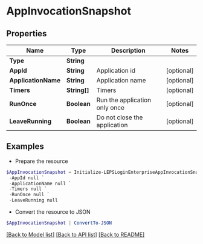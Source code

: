 # AppInvocationSnapshot
## Properties

Name | Type | Description | Notes
------------ | ------------- | ------------- | -------------
**Type** | **String** |  | 
**AppId** | **String** | Application id | [optional] 
**ApplicationName** | **String** | Application name | [optional] 
**Timers** | **String[]** | Timers | [optional] 
**RunOnce** | **Boolean** | Run the application only once | [optional] 
**LeaveRunning** | **Boolean** | Do not close the application | [optional] 

## Examples

- Prepare the resource
```powershell
$AppInvocationSnapshot = Initialize-LEPSLoginEnterpriseAppInvocationSnapshot  -Type null `
 -AppId null `
 -ApplicationName null `
 -Timers null `
 -RunOnce null `
 -LeaveRunning null
```

- Convert the resource to JSON
```powershell
$AppInvocationSnapshot | ConvertTo-JSON
```

[[Back to Model list]](../README.md#documentation-for-models) [[Back to API list]](../README.md#documentation-for-api-endpoints) [[Back to README]](../README.md)

